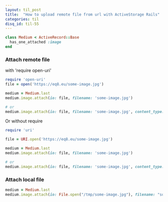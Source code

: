 ```yaml
---
layout: til_post
title:  "How to upload remote file from url with ActiveStorage Rails"
categories: til
disq_id: til-55
---
```


```ruby
class Medium < ActiveRecord::Base
  has_one_attached :image
end
```

### Attach remote file

with 'require open-uri'

```ruby
require 'open-uri'
file = open('https://eq8.eu/some-image.jpg')

medium = Medium.last
medium.image.attach(io: file, filename: 'some-image.jpg')

# or
medium.image.attach(io: file, filename: 'some-image.jpg', content_type: 'image/jpg')
```

Or without require

```ruby
require 'uri'

file = URI.open('https://eq8.eu/some-image.jpg')

medium = Medium.last
medium.image.attach(io: file, filename: 'some-image.jpg')

# or
medium.image.attach(io: file, filename: 'some-image.jpg', content_type: 'image/jpg')
```


### Attach local file

```ruby
medium = Medium.last
medium.image.attach(io: File.open("/tmp/some-image.jpg"), filename: "some-image.jpg", content_type: "image/jpg")
```

